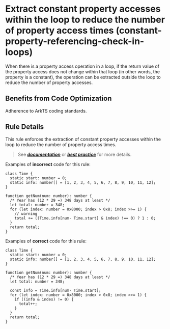 # Extract constant property accesses within the loop to reduce the number of property access times (constant-property-referencing-check-in-loops)

When there is a property access operation in a loop, if the return value of the property access does not change within that loop (in other words, the property is a constant), the operation can be extracted outside the loop to reduce the number of property accesses.

## Benefits from Code Optimization
Adherence to ArkTS coding standards.

## Rule Details
This rule enforces the extraction of constant property accesses within the loop to reduce the number of property access times.
>See [***documentation***](https://developer.huawei.com/consumer/cn/doc/harmonyos-guides-V13/ide-constant-property-check-in-loops-V13) or [***best practice***](https://developer.huawei.com/consumer/cn/doc/harmonyos-guides-V5/arkts-high-performance-programming-V5#%E5%BE%AA%E7%8E%AF%E4%B8%AD%E5%B8%B8%E9%87%8F%E6%8F%90%E5%8F%96%E5%87%8F%E5%B0%91%E5%B1%9E%E6%80%A7%E8%AE%BF%E9%97%AE%E6%AC%A1%E6%95%B0) for more details.

Examples of **incorrect** code for this rule:

```
class Time {
  static start: number = 0;
  static info: number[] = [1, 2, 3, 4, 5, 6, 7, 8, 9, 10, 11, 12];
}

function getNum(num: number): number {
  /* Year has (12 * 29 =) 348 days at least */
  let total: number = 348;
  for (let index: number = 0x8000; index > 0x8; index >>= 1) {
    // warning
    total += ((Time.info[num- Time.start] & index) !== 0) ? 1 : 0;
  }
  return total;
}
```

Examples of **correct** code for this rule:

```ets
class Time {
  static start: number = 0;
  static info: number[] = [1, 2, 3, 4, 5, 6, 7, 8, 9, 10, 11, 12];
}

function getNum(num: number): number {
  /* Year has (12 * 29 =) 348 days at least */
  let total: number = 348;

  const info = Time.info[num- Time.start];  
  for (let index: number = 0x8000; index > 0x8; index >>= 1) {
    if ((info & index) != 0) {
      total++;
    }
  }
  return total;
}
```